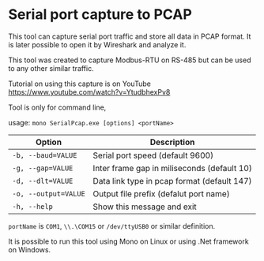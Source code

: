 Serial port capture to PCAP
===========

This tool can capture serial port traffic and store all data in PCAP format. It is later possible to open it by Wireshark and analyze it.

This tool was created to capture Modbus-RTU on RS-485 but can be used to any other similar traffic.

Tutorial on using this capture is on YouTube https://www.youtube.com/watch?v=YtudbhexPv8

Tool is only for command line,

usage: `mono SerialPcap.exe [options] <portName>`

Option | Description
------ | -----------
`-b, --baud=VALUE` | Serial port speed (default 9600)
`-g, --gap=VALUE` | Inter frame gap in miliseconds (default 10)
`-d, --dlt=VALUE` | Data link type in pcap format (default 147)
`-o, --output=VALUE` | Output file prefix (defalut port name)
`-h, --help` | Show this message and exit

`portName` is `COM1`, `\\.\COM15` or `/dev/ttyUSB0` or similar definition.


It is possible to run this tool using Mono on Linux or using .Net framework on Windows.
